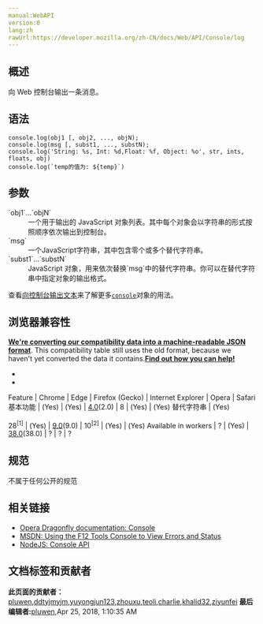 ```yaml
---
manual:WebAPI
version:0
lang:zh
rawUrl:https://developer.mozilla.org/zh-CN/docs/Web/API/Console/log
---
```





## 概述<a name="Summary"></a>


向 Web 控制台输出一条消息。


## 语法<a name="Syntax"></a>

```
console.log(obj1 [, obj2, ..., objN);
console.log(msg [, subst1, ..., substN);
console.log('String: %s, Int: %d,Float: %f, Object: %o', str, ints, floats, obj)
console.log(`temp的值为: ${temp}`)
```

## 参数<a name="参数"></a>
<dl><dt id=''>`obj1`...`objN`</dt><dd>一个用于输出的 JavaScript 对象列表。其中每个对象会以字符串的形式按照顺序依次输出到控制台。</dd><dt id=''>`msg`</dt><dd>一个JavaScript字符串，其中包含零个或多个替代字符串。</dd><dt id=''>`subst1`...`substN`</dt><dd>JavaScript 对象，用来依次替换`msg`中的替代字符串。你可以在替代字符串中指定对象的输出格式。</dd></dl>

查看[向控制台输出文本](%23883 "zh-cn/DOM/console#Outputting_text_to_the_console")来了解更多[`console`](%2618 "下面介绍对象可用的方法以及对应方法的使用示例。")对象的用法。


## 浏览器兼容性<a name="浏览器兼容性"></a>


**[We&#39;re converting our compatibility data into a machine-readable JSON format](%3344 "")**. This compatibility table still uses the old format, because we haven&#39;t yet converted the data it contains.**[Find out how you can help!](%3392 "")**


* 
* 
Feature | Chrome | Edge | Firefox (Gecko) | Internet Explorer | Opera | Safari 
基本功能 | (Yes) | (Yes) | [4.0](%3678 "Released on 2011-03-22.")(2.0) | 8 | (Yes) | (Yes) 
替代字符串 | (Yes)<br></br>28<sup>[1]</sup> | (Yes) | [9.0](%12621 "Released on 2011-12-20.")(9.0) | 10<sup>[2]</sup> | (Yes) | (Yes) 
Available in workers | ? | (Yes) | [38.0](%12723 "Released on 2015-05-19.")(38.0) | ? | ? | ? 




## 规范<a name="Specification"></a>


不属于任何公开的规范


## 相关链接<a name="相关链接"></a>

* [Opera Dragonfly documentation: Console](%23872 "")
* [MSDN: Using the F12 Tools Console to View Errors and Status](%23873 "")
* [NodeJS: Console API](%23884 "")



## 文档标签和贡献者
**此页面的贡献者：**[pluwen](%23885 ""),[ddtyjmyjm](%23886 ""),[yuyongjun123](%23887 ""),[zhouxu](%4407 ""),[teoli](%160 ""),[charlie](%11056 ""),[khalid32](%10688 ""),[ziyunfei](%61 "")
**最后编辑者:**[pluwen](%23885 ""),<time>Apr 25, 2018, 1:10:35 AM</time>


